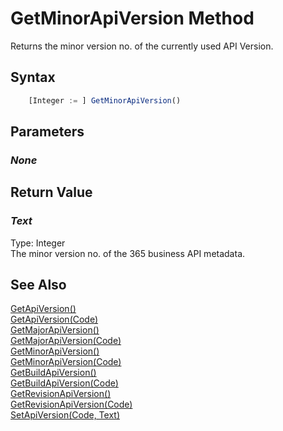 # GetMinorApiVersion Method
Returns the minor version no. of the currently used API Version.

## Syntax
```javascript
    [Integer := ] GetMinorApiVersion()
```

## Parameters
### *None*

## Return Value
### *Text*
Type: Integer<br/>
The minor version no. of the 365 business API metadata.

## See Also
[GetApiVersion()](./GetApiVersion1.md)<br />
[GetApiVersion(Code)](./GetApiVersion2.md)<br />
[GetMajorApiVersion()](./GetMajorApiVersion1.md)<br />
[GetMajorApiVersion(Code)](./GetMajorApiVersion2.md)<br />
[GetMinorApiVersion()](./GetMinorApiVersion1.md)<br />
[GetMinorApiVersion(Code)](./GetMinorApiVersion2.md)<br />
[GetBuildApiVersion()](./GetBuildApiVersion1.md)<br />
[GetBuildApiVersion(Code)](./GetBuildApiVersion2.md)<br />
[GetRevisionApiVersion()](./GetRevisionApiVersion1.md)<br />
[GetRevisionApiVersion(Code)](./GetRevisionApiVersion2.md)<br />
[SetApiVersion(Code, Text)](./SetApiVersion.md)